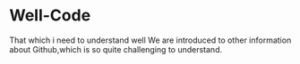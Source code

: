 # Well-Code
That which i need to understand well
We are introduced to other information about Github,which is so quite challenging to understand.
